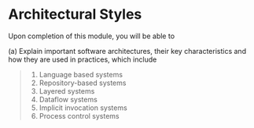 # Architectural Styles

Upon completion of this module, you will be able to

(a) Explain important software architectures, their key characteristics and how they are used in practices, which include
>1. Language based systems
>2. Repository-based systems
>3. Layered systems
>4. Dataflow systems
>5. Implicit invocation systems
>6. Process control systems
